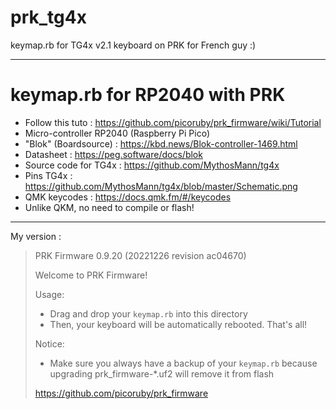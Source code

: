 # prk_tg4x

keymap.rb for TG4x v2.1 keyboard on PRK for French guy :)

---
# keymap.rb for RP2040 with PRK
- Follow this tuto : https://github.com/picoruby/prk_firmware/wiki/Tutorial
- Micro-controller RP2040 (Raspberry Pi Pico)
- "Blok" (Boardsource) : https://kbd.news/Blok-controller-1469.html
- Datasheet : https://peg.software/docs/blok
- Source code for TG4x : https://github.com/MythosMann/tg4x
- Pins TG4x : https://github.com/MythosMann/tg4x/blob/master/Schematic.png
- QMK keycodes : https://docs.qmk.fm/#/keycodes
- Unlike QKM, no need to compile or flash!

---
My version :

> PRK Firmware 0.9.20 (20221226 revision ac04670)
>
> Welcome to PRK Firmware!
>
> Usage:
> - Drag and drop your `keymap.rb` into this directory
> - Then, your keyboard will be automatically rebooted. That's all!
>
> Notice:
> - Make sure you always have a backup of your `keymap.rb`
>   because upgrading prk_firmware-*.uf2 will remove it from flash
>
> https://github.com/picoruby/prk_firmware
